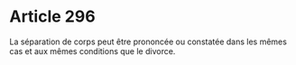 # Article 296

La séparation de corps peut être prononcée ou constatée dans les mêmes cas et aux mêmes conditions que le divorce.
